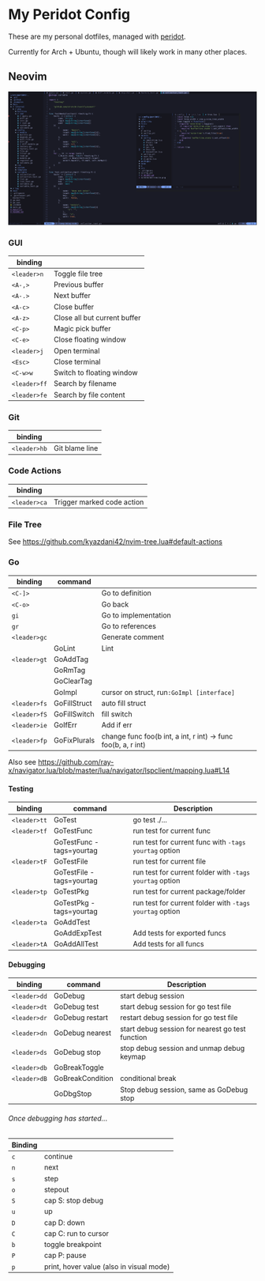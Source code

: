 # My Peridot Config

These are my personal dotfiles, managed with [peridot](https://github.com/liamg/peridot).

Currently for Arch + Ubuntu, though will likely work in many other places.

## Neovim 

![neovim](./screenshot-neovim.png)

### GUI

| binding      | |
|--------------|-|
| `<leader>n`  | Toggle file tree
| `<A-,>`      | Previous buffer
| `<A-.>`      | Next buffer
| `<A-c>`      | Close buffer
| `<A-z>`      | Close all but current buffer
| `<C-p>`      | Magic pick buffer
| `<C-e>`      | Close floating window
| `<leader>j`  | Open terminal
| `<Esc>`      | Close terminal
| `<C-w>w`     | Switch to floating window
| `<leader>ff` | Search by filename
| `<leader>fe` | Search by file content

### Git

| binding      | |
|--------------|-|
| `<leader>hb` | Git blame line

### Code Actions

| binding      | |
|--------------|-|
| `<leader>ca` | Trigger marked code action |

### File Tree

See https://github.com/kyazdani42/nvim-tree.lua#default-actions

### Go

| binding      | command    |   |
| ------------ | ---------- | - |
| `<C-]>`      | | Go to definition |
| `<C-o>`      | | Go back  |
| `gi`         | | Go to implementation |
| `gr`         | | Go to references |
| `<leader>gc` |            | Generate comment
|              | GoLint     | Lint
| `<leader>gt` | GoAddTag   |             
|              | GoRmTag    |             
|              | GoClearTag |             
|              | GoImpl     | cursor on struct, run`:GoImpl [interface]`
| `<leader>fs` | GoFillStruct | auto fill struct                                              |
| `<leader>fS` | GoFillSwitch | fill switch                                                   |
| `<leader>ie` | GoIfErr      | Add if err                                                    |
| `<leader>fp` | GoFixPlurals | change func foo(b int, a int, r int) -> func foo(b, a, r int) |

Also see https://github.com/ray-x/navigator.lua/blob/master/lua/navigator/lspclient/mapping.lua#L14

#### Testing

| binding      | command                  | Description                                             |
| ------------ | ------------------------ | ------------------------------------------------------- |
| `<leader>tt` | GoTest                   | go test ./...
| `<leader>tf` | GoTestFunc               | run test for current func                               |
|              | GoTestFunc -tags=yourtag | run test for current func with `-tags yourtag` option   |
| `<leader>tF` | GoTestFile               | run test for current file                               |
|              | GoTestFile -tags=yourtag | run test for current folder with `-tags yourtag` option |
| `<leader>tp` | GoTestPkg                | run test for current package/folder                     |
|              | GoTestPkg -tags=yourtag  | run test for current folder with `-tags yourtag` option |
| `<leader>ta` | GoAddTest                |                                                         |
|              | GoAddExpTest             | Add tests for exported funcs                            |
| `<leader>tA` | GoAddAllTest             | Add tests for all funcs                                 |


#### Debugging

| binding      | command          | Description                                      |
| ------------ | ---------------- | ------------------------------------------------ |
| `<leader>dd` | GoDebug          | start debug session                              |
| `<leader>dt` | GoDebug test     | start debug session for go test file             |
| `<leader>dr` | GoDebug restart  | restart debug session for go test file           |
| `<leader>dn` | GoDebug nearest  | start debug session for nearest go test function |
| `<leader>ds` | GoDebug stop     | stop debug session and unmap debug keymap        |
| `<leader>db` | GoBreakToggle    |                                                  |
| `<leader>dB` | GoBreakCondition | conditional break                                |
|              | GoDbgStop        | Stop debug session, same as GoDebug stop         |

###### Once debugging has started...

| Binding           | |
|-------------------|-|
| `c` |	continue
| `n` |	next
| `s` |	step
| `o` |	stepout
| `S` |	cap S: stop debug
| `u` |	up
| `D` |	cap D: down
| `C` |	cap C: run to cursor
| `b` |	toggle breakpoint
| `P` |	cap P: pause
| `p` |	print, hover value (also in visual mode)
